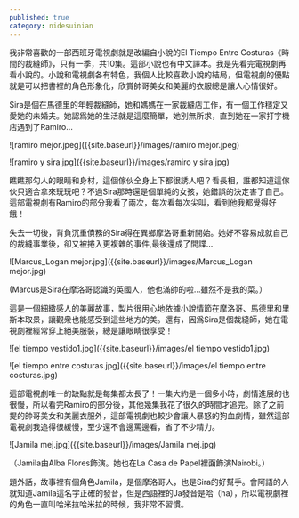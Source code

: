 ```yaml
---
published: true
category: nidesuinian
---
```

我非常喜歡的一部西班牙電視劇就是改編自小說的El Tiempo Entre Costuras《時間的裁縫師》，只有一季，共10集。這部小說也有中文譯本。我是先看完電視劇再看小說的。小說和電視劇各有特色，我個人比較喜歡小說的結局，但電視劇的優點就是可以把書裡的角色形象化，欣賞帥哥美女和美麗的衣服總是讓人心情很好。

Sira是個在馬德里的年輕裁縫師，她和媽媽在一家裁縫店工作，有一個工作穩定又愛她的未婚夫。她認爲她的生活就是這麼簡單，她別無所求，直到她在一家打字機店遇到了Ramiro…

![ramiro mejor.jpeg]({{site.baseurl}}/images/ramiro mejor.jpeg)




![ramiro y sira.jpg]({{site.baseurl}}/images/ramiro y sira.jpg)



瞧瞧那勾人的眼睛和身材，這個傢伙全身上下都很誘人吧？看長相，誰都知道這傢伙只適合拿來玩玩吧？不過Sira那時還是個單純的女孩，她錯誤的決定害了自己。這部電視劇有Ramiro的部分我看了兩次，每次看每次尖叫，看到他我都覺得好餓！

失去一切後，背負沉重債務的Sira得在異鄉摩洛哥重新開始。她好不容易成就自己的裁縫事業後，卻又被捲入更複雜的事件,最後還成了間諜...

![Marcus_Logan mejor.jpg]({{site.baseurl}}/images/Marcus_Logan mejor.jpg)


(Marcus是Sira在摩洛哥認識的英國人，他也滿帥的啦...雖然不是我的菜。）


這是一個細緻感人的美麗故事，製片很用心地依據小說情節在摩洛哥、馬德里和里斯本取景，讓觀衆也能感受到這些地方的美。還有，因爲Sira是個裁縫師，她在電視劇裡經常穿上絕美服裝，總是讓眼睛很享受！



![el tiempo vestido1.jpg]({{site.baseurl}}/images/el tiempo vestido1.jpg)



![el tiempo entre costuras.jpg]({{site.baseurl}}/images/el tiempo entre costuras.jpg)


這部電視劇唯一的缺點就是每集都太長了！一集大約是一個多小時，劇情進展的也很慢，所以看完Ramiro的部分後，其他幾集我花了很久的時間才追完。除了之前提的帥哥美女和美麗衣服外，這部電視劇也較少會讓人暴怒的狗血劇情，雖然這部電視劇我追得很緩慢，至少還不會邊罵邊看，省了不少精力。

![Jamila mej.jpg]({{site.baseurl}}/images/Jamila mej.jpg)

（Jamila由Alba Flores飾演。她也在La Casa de Papel裡面飾演Nairobi。）

題外話，故事裡有個角色Jamila，是個摩洛哥人，也是Sira的好幫手。會阿語的人就知道Jamila這名字正確的發音，但是西語裡的Ja發音是哈（ha），所以電視劇裡的角色一直叫哈米拉哈米拉的時候，我非常不習慣。
